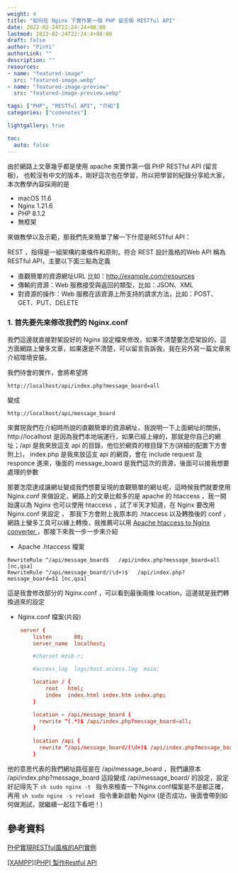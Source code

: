 ```yaml
---
weight: 4
title: "如何在 Nginx 下實作第一個 PHP 留言板 RESTful API"
date: 2022-02-24T22:24:24+08:00
lastmod: 2022-02-24T22:24:4+08:00
draft: false
author: "PinYi"
authorLink: ""
description: ""
resources:
- name: "featured-image"
  src: "featured-image.webp"
- name: "featured-image-preview"
  src: "featured-image-preview.webp"

tags: ["PHP", "RESTful API", "介紹"]
categories: ["codenotes"]

lightgallery: true

toc:
  auto: false
---
```


由於網路上文章幾乎都是使用 apache 來實作第一個 PHP RESTful API  (留言板)， 也較沒有中文的版本，剛好這次也在學習，所以把學習的紀錄分享給大家，本次教學內容採用的是
<!--more-->

* macOS 11.6
* Nginx 1.21.6
* PHP 8.1.2
* 無框架

來做教學以及示範，那我們先來簡單了解一下什麼是RESTful API：

REST ，指得是一組架構約束條件和原則，符合 REST 設計風格的Web API 稱為 RESTful API，主要以下面三點為定義

* 直觀簡單的資源網址URL 比如：http://example.com/resources
* 傳輸的資源：Web 服務接受與返回的類型，比如：JSON、XML 
* 對資源的操作：Web 服務在該資源上所支持的請求方法，比如：POST、GET、PUT、DELETE

### 1. 首先要先來修改我們的 Nginx.conf

我們這邊就直接對架設好的 Nginx 設定檔來修改，如果不清楚要怎麼架設的，這方面網路上蠻多文章，如果還是不清楚，可以留言告訴我，我在另外寫一篇文章來介紹環境安裝。

我們待會的實作，會將希望將

```url 
http://localhost/api/index.php?message_board=all
```
變成

```url 
http://localhost/api/message_board
```
來實現我們在介紹時所說的直觀簡單的資源網址，我說明一下上面網址的關係，http://localhost 是因為我們本地端運行，如果已經上線的，那就是你自己的網址；/api 是我來放這支 api 的目錄，他位於網頁的根目錄下方(詳細的配置下方會附上)， index.php 是我來放這支 api 的網頁，會在 include request 及 responce 進來，後面的 message_board 是我們這次的資源，後面可以接我想要處理的參數

那要怎麼達成讓網址變成我們想要呈現的直觀簡單的網址呢，這時候我們就要使用 Nginx.conf 來做設定，網路上的文章比較多的是 apache 的 htaccess ，我一開始還以為 Nginx 也可以使用 htaccess ，試了半天才知道，在 Nginx 要改用 Nginx.conf 來設定 ， 那我下方會附上我原本的 .htaccess 以及轉換後的 conf ，網路上蠻多工具可以線上轉換，我推薦可以用 [Apache htaccess to Nginx converter
](https://winginx.com/en/htaccess) ，那接下來我一步一步來介紹

* Apache .htaccess 檔案

```.htaccess
RewriteRule ^/api/message_board$   /api/index.php?message_board=all [nc,qsa]
RewriteRule ^/api/message_board/(\d+)$   /api/index.php?message_board=$1 [nc,qsa]
```
這是我會修改部分的 Nginx.conf ，可以看到最後兩條 location，這邊就是我們轉換過來的設定


* Nginx.conf 檔案(片段) 

```conf
    server {
        listen       80;
        server_name  localhost;

        #charset koi8-r;

        #access_log  logs/host.access.log  main;

        location / {
            root   html;
            index  index.html index.htm index.php;
        }

		location = /api/message_board {
		  rewrite ^(.*)$ /api/index.php?message_board=all;
		}
		
		location /api {
		  rewrite ^/api/message_board/(\d+)$ /api/index.php?message_board=$1;
		}
```

他的意思代表的我們網址路徑是在 /api/message_board ，我們讓原本 /api/index.php?message_board 這段變成 /api/message_board/ 的設定，設定好記得先下  ```sh sudo nginx -t ``` 指令來檢查一下Nginx.conf檔案是不是都正確，再用 ```sh sudo nginx -s reload ``` 指令重新啟動 Nginx  (是否成功，後面會帶到如何做測試，就繼續一起往下看吧！)


## 參考資料

[PHP實現RESTful風格的API實例](https://www.cnblogs.com/luyucheng/p/6016801.html)

[[XAMPP][PHP] 製作Restful API
](https://cg2010studio.com/2016/08/06/xamppphp-%E8%A3%BD%E4%BD%9Crestful-api/)